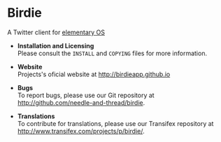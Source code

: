 # Birdie

A Twitter client for [elementary OS](http://elementary.io)

* **Installation and Licensing**  
Please consult the `INSTALL` and `COPYING` files for more information.

* **Website**  
Projects's oficial website at http://birdieapp.github.io

* **Bugs**  
To report bugs, please use our Git repository at http://github.com/needle-and-thread/birdie.

* **Translations**  
To contribute for translations, please use our Transifex repository at http://www.transifex.com/projects/p/birdie/.
